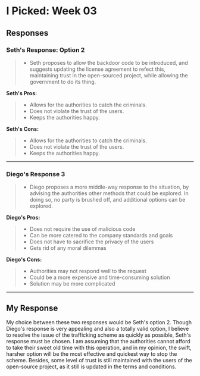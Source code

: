 <h1>I Picked: Week 03</h1>

<h2>Responses</h2>

<h3>Seth's Response: Option 2</h3>

> * Seth proposes to allow the backdoor code to be introduced, and suggests updating the license agreement to refect this, maintaining trust in the open-sourced project, while allowing the government to do its thing.

__Seth's Pros:__
> * Allows for the authorities to catch the criminals.
> * Does not violate the trust of the users.
> * Keeps the authorities happy.

__Seth's Cons:__
> * Allows for the authorities to catch the criminals.
> * Does not violate the trust of the users.
> * Keeps the authorities happy.

___

<h3>Diego's Response 3</h3>

> * Diego proposes a more middle-way response to the situation, by advising  the authorities other methods that could be explored. In doing so, no party is brushed off, and additional options can be explored.


__Diego's Pros:__
> * Does not require the use of malicious code
> * Can be more catered to the company standards and goals
> * Does not have to sacrifice the privacy of the users
> * Gets rid of any moral dilemmas

__Diego's Cons:__
> * Authorities may not respond well to the request
> * Could be a more expensive and time-consuming solution
> * Solution may be more complicated

___

<h2>My Response</h2>
My choice between these two responses would be Seth's option 2. Though Diego's response is very appealing and also a totally valid option, I believe to resolve the issue of the trafficking scheme as quickly as possible, Seth's response must be chosen. I am assuming that the authorities cannot afford to take their sweet old time with this operation, and in my opinion, the swift, harsher option will be the most effective and quickest way to stop the scheme. Besides, some level of trust is still maintained with the users of the open-source project, as it still is updated in the terms and conditions.
